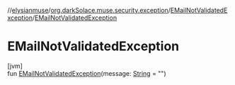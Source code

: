 //[elysianmuse](../../../index.md)/[org.darkSolace.muse.security.exception](../index.md)/[EMailNotValidatedException](index.md)/[EMailNotValidatedException](-e-mail-not-validated-exception.md)

# EMailNotValidatedException

[jvm]\
fun [EMailNotValidatedException](-e-mail-not-validated-exception.md)(message: [String](https://kotlinlang.org/api/latest/jvm/stdlib/kotlin/-string/index.html) = "")
